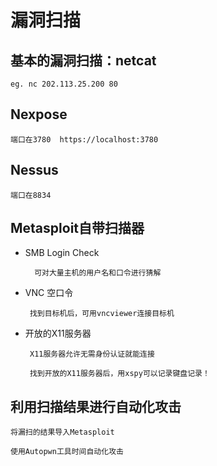 # 漏洞扫描

## 基本的漏洞扫描：netcat
	eg. nc 202.113.25.200 80
## Nexpose
	端口在3780  https://localhost:3780
## Nessus
	端口在8834 
    
## Metasploit自带扫描器

+ SMB Login Check
	
    	可对大量主机的用户名和口令进行猜解
 + VNC 空口令
 
 		找到目标机后，可用vncviewer连接目标机
 + 开放的X11服务器

		X11服务器允许无需身份认证就能连接
        
        找到开放的X11服务器后，用xspy可以记录键盘记录！
        
 ## 利用扫描结果进行自动化攻击
 	
    将漏扫的结果导入Metasploit
    
    使用Autopwn工具时间自动化攻击
